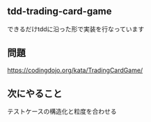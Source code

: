 ## tdd-trading-card-game
できるだけtddに沿った形で実装を行なっています

## 問題
https://codingdojo.org/kata/TradingCardGame/

## 次にやること
テストケースの構造化と粒度を合わせる